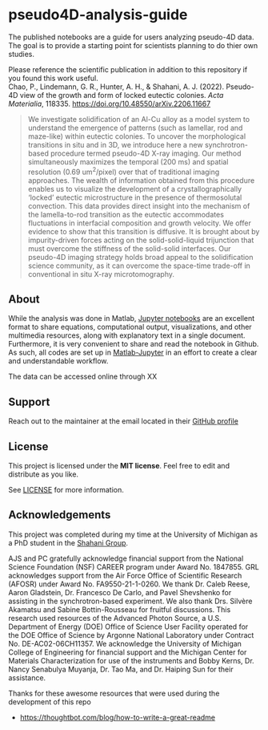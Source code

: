 # pseudo4D-analysis-guide

The published notebooks are a guide for users analyzing pseudo-4D data. The goal is to provide a starting point for scientists planning to do thier own studies. 

Please reference the scientific publication in addition to this repository if you found this work useful.  
Chao, P., Lindemann, G. R., Hunter, A. H., & Shahani, A. J. (2022). Pseudo-4D view of the growth and form of locked eutectic colonies. *Acta Materialia*, 118335. https://doi.org/10.48550/arXiv.2206.11667

>We investigate solidification of an Al-Cu alloy as a model system to understand the emergence of patterns (such as lamellar, rod and maze-like) within eutectic colonies. To uncover the morphological transitions in situ and in 3D, we introduce here a new synchrotron-based procedure termed pseudo-4D X-ray imaging. Our method simultaneously maximizes the temporal (200 ms) and spatial resolution (0.69 um<sup>2</sup>/pixel) over that of traditional imaging approaches. The wealth of information obtained from this procedure enables us to visualize the development of a crystallographically ‘locked’ eutectic microstructure in the presence of thermosolutal convection. This data provides direct insight into the mechanism of the lamella-to-rod transition as the eutectic accommodates fluctuations in interfacial composition and growth velocity. We offer evidence to show that this transition is diffusive. It is brought about by impurity-driven forces acting on the solid-solid-liquid trijunction that must overcome the stiffness of the solid-solid interfaces. Our pseudo-4D imaging strategy holds broad appeal to the solidification science community, as it can overcome the space-time trade-off in conventional in situ X-ray microtomography.

## About

While the analysis was done in Matlab, [Jupyter notebooks](https://jupyter.org/) are an excellent format to share equations, computational output, visualizations, and other multimedia resources, along with explanatory text in a single document. Furthermore, it is very convenient to share and read the notebook in Github. As such, all codes are set up in [Matlab-Jupyter](https://am111.readthedocs.io/en/latest/jmatlab_install.html) in an effort to create a clear and understandable workflow.

The data can be accessed online through XX

## Support

Reach out to the maintainer at the email located in their [GitHub profile](https://github.com/pauliechao)

## License

This project is licensed under the **MIT license**. Feel free to edit and distribute as you like.

See [LICENSE](LICENSE) for more information.

## Acknowledgements

This project was completed during my time at the University of Michigan as a PhD student in the [Shahani Group](https://github.com/shahaniRG). 

AJS and PC gratefully acknowledge financial support from the National Science Foundation (NSF) CAREER program under Award No. 1847855. GRL acknowledges support from the Air Force Office of Scientific Research (AFOSR) under Award No. FA9550-21-1-0260. We thank Dr. Caleb Reese, Aaron Gladstein, Dr. Francesco De Carlo, and Pavel Shevshenko for assisting in the synchrotron-based experiment. We also thank Drs. Silvère Akamatsu and Sabine Bottin-Rousseau for fruitful discussions. This research used resources of the Advanced Photon Source, a U.S. Department of Energy (DOE) Office of Science User Facility operated for the DOE Office of Science by Argonne National Laboratory under Contract No. DE-AC02-06CH11357. We acknowledge the University of Michigan College of Engineering for financial support and the Michigan Center for Materials Characterization for use of the instruments and Bobby Kerns, Dr. Nancy Senabulya Muyanja, Dr. Tao Ma, and Dr. Haiping Sun for their assistance.

Thanks for these awesome resources that were used during the development of this repo

- <https://thoughtbot.com/blog/how-to-write-a-great-readme>
